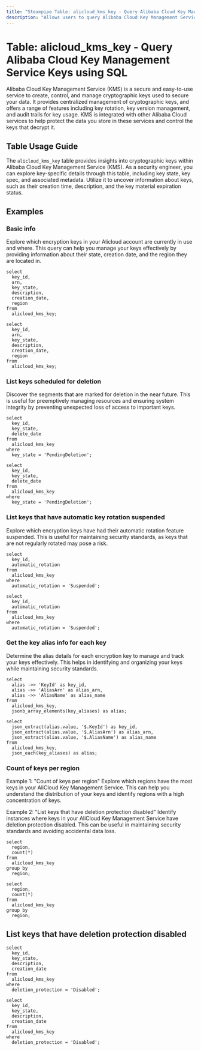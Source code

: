 ```yaml
---
title: "Steampipe Table: alicloud_kms_key - Query Alibaba Cloud Key Management Service Keys using SQL"
description: "Allows users to query Alibaba Cloud Key Management Service Keys, providing insights into key metadata, usage, and status."
---
```


# Table: alicloud_kms_key - Query Alibaba Cloud Key Management Service Keys using SQL

Alibaba Cloud Key Management Service (KMS) is a secure and easy-to-use service to create, control, and manage cryptographic keys used to secure your data. It provides centralized management of cryptographic keys, and offers a range of features including key rotation, key version management, and audit trails for key usage. KMS is integrated with other Alibaba Cloud services to help protect the data you store in these services and control the keys that decrypt it.

## Table Usage Guide

The `alicloud_kms_key` table provides insights into cryptographic keys within Alibaba Cloud Key Management Service (KMS). As a security engineer, you can explore key-specific details through this table, including key state, key spec, and associated metadata. Utilize it to uncover information about keys, such as their creation time, description, and the key material expiration status.

## Examples

### Basic info
Explore which encryption keys in your Alicloud account are currently in use and where. This query can help you manage your keys effectively by providing information about their state, creation date, and the region they are located in.

```sql+postgres
select
  key_id,
  arn,
  key_state,
  description,
  creation_date,
  region
from
  alicloud_kms_key;
```

```sql+sqlite
select
  key_id,
  arn,
  key_state,
  description,
  creation_date,
  region
from
  alicloud_kms_key;
```

### List keys scheduled for deletion
Discover the segments that are marked for deletion in the near future. This is useful for preemptively managing resources and ensuring system integrity by preventing unexpected loss of access to important keys.

```sql+postgres
select
  key_id,
  key_state,
  delete_date
from
  alicloud_kms_key
where
  key_state = 'PendingDeletion';
```

```sql+sqlite
select
  key_id,
  key_state,
  delete_date
from
  alicloud_kms_key
where
  key_state = 'PendingDeletion';
```

### List keys that have automatic key rotation suspended
Explore which encryption keys have had their automatic rotation feature suspended. This is useful for maintaining security standards, as keys that are not regularly rotated may pose a risk.

```sql+postgres
select
  key_id,
  automatic_rotation
from
  alicloud_kms_key
where
  automatic_rotation = 'Suspended';
```

```sql+sqlite
select
  key_id,
  automatic_rotation
from
  alicloud_kms_key
where
  automatic_rotation = 'Suspended';
```

### Get the key alias info for each key
Determine the alias details for each encryption key to manage and track your keys effectively. This helps in identifying and organizing your keys while maintaining security standards.

```sql+postgres
select
  alias ->> 'KeyId' as key_id,
  alias ->> 'AliasArn' as alias_arn,
  alias ->> 'AliasName' as alias_name
from
  alicloud_kms_key,
  jsonb_array_elements(key_aliases) as alias;
```

```sql+sqlite
select
  json_extract(alias.value, '$.KeyId') as key_id,
  json_extract(alias.value, '$.AliasArn') as alias_arn,
  json_extract(alias.value, '$.AliasName') as alias_name
from
  alicloud_kms_key,
  json_each(key_aliases) as alias;
```

### Count of keys per region
Example 1: "Count of keys per region"
Explore which regions have the most keys in your AliCloud Key Management Service. This can help you understand the distribution of your keys and identify regions with a high concentration of keys.

Example 2: "List keys that have deletion protection disabled"
Identify instances where keys in your AliCloud Key Management Service have deletion protection disabled. This can be useful in maintaining security standards and avoiding accidental data loss.

```sql+postgres
select
  region,
  count(*)
from
  alicloud_kms_key
group by
  region;
```

```sql+sqlite
select
  region,
  count(*)
from
  alicloud_kms_key
group by
  region;
```

## List keys that have deletion protection disabled

```sql+postgres
select
  key_id,
  key_state,
  description,
  creation_date
from
  alicloud_kms_key
where
  deletion_protection = 'Disabled';
```

```sql+sqlite
select
  key_id,
  key_state,
  description,
  creation_date
from
  alicloud_kms_key
where
  deletion_protection = 'Disabled';
```